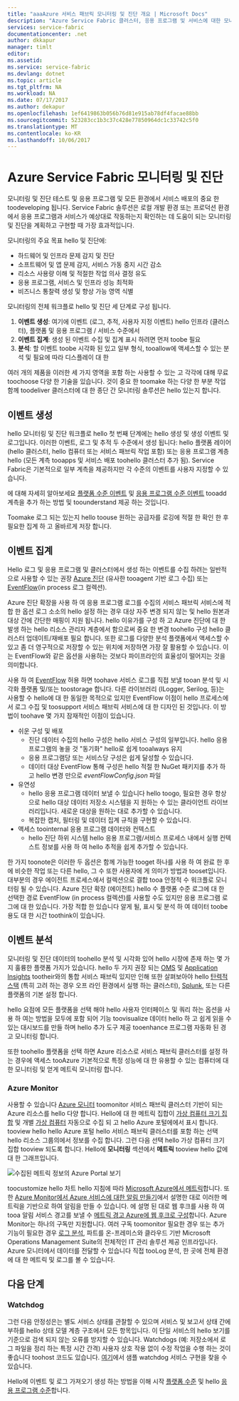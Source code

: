 ```yaml
---
title: "aaaAzure 서비스 패브릭 모니터링 및 진단 개요 | Microsoft Docs"
description: "Azure Service Fabric 클러스터, 응용 프로그램 및 서비스에 대한 모니터링 및 진단에 대해 알아봅니다."
services: service-fabric
documentationcenter: .net
author: dkkapur
manager: timlt
editor: 
ms.assetid: 
ms.service: service-fabric
ms.devlang: dotnet
ms.topic: article
ms.tgt_pltfrm: NA
ms.workload: NA
ms.date: 07/17/2017
ms.author: dekapur
ms.openlocfilehash: 1ef6419863b056b76d81e915ab78df4facae88bb
ms.sourcegitcommit: 523283cc1b3c37c428e77850964dc1c33742c5f0
ms.translationtype: MT
ms.contentlocale: ko-KR
ms.lasthandoff: 10/06/2017
---
```

# <a name="monitoring-and-diagnostics-for-azure-service-fabric"></a>Azure Service Fabric 모니터링 및 진단

모니터링 및 진단 테스트 및 응용 프로그램 및 모든 환경에서 서비스 배포의 중요 한 toodeveloping 됩니다. Service Fabric 솔루션은 로컬 개발 환경 또는 프로덕션 환경에서 응용 프로그램과 서비스가 예상대로 작동하는지 확인하는 데 도움이 되는 모니터링 및 진단을 계획하고 구현할 때 가장 효과적입니다.

모니터링의 주요 목표 hello 및 진단에:
* 하드웨어 및 인프라 문제 감지 및 진단
* 소프트웨어 및 앱 문제 감지, 서비스 가동 중지 시간 감소
* 리소스 사용량 이해 및 적절한 작업 의사 결정 유도
* 응용 프로그램, 서비스 및 인프라 성능 최적화
* 비즈니스 통찰력 생성 및 향상 가능 영역 식별


모니터링의 전체 워크플로 hello 및 진단 세 단계로 구성 됩니다.

1. **이벤트 생성**: 여기에 이벤트 (로그, 추적, 사용자 지정 이벤트) hello 인프라 (클러스터), 플랫폼 및 응용 프로그램 / 서비스 수준에서
2. **이벤트 집계**: 생성 된 이벤트 수집 및 집계 표시 하려면 먼저 toobe 필요
3. **분석**: 할 이벤트 toobe 시각화 된 있고 일부 형식, tooallow에 액세스할 수 있는 분석 및 필요에 따라 디스플레이 대 한

여러 개의 제품을 이러한 세 가지 영역을 포함 하는 사용할 수 있는 고 각각에 대해 무료 toochoose 다양 한 기술을 있습니다. 것이 중요 한 toomake 하는 다양 한 부분 작업 함께 toodeliver 클러스터에 대 한 종단 간 모니터링 솔루션은 hello 있는지 합니다.

## <a name="event-generation"></a>이벤트 생성

hello 모니터링 및 진단 워크플로 hello 첫 번째 단계에는 hello 생성 및 생성 이벤트 및 로그입니다. 이러한 이벤트, 로그 및 추적 두 수준에서 생성 됩니다: hello 플랫폼 레이어 (hello 클러스터, hello 컴퓨터 또는 서비스 패브릭 작업 포함) 또는 응용 프로그램 계층 hello (모든 계측 tooapps 및 서비스 배포 toohello 클러스터 추가 됨). Service Fabric은 기본적으로 일부 계측을 제공하지만 각 수준의 이벤트를 사용자 지정할 수 있습니다.

에 대해 자세히 알아보세요 [플랫폼 수준 이벤트](service-fabric-diagnostics-event-generation-infra.md) 및 [응용 프로그램 수준 이벤트](service-fabric-diagnostics-event-generation-app.md) tooadd 계측을 추가 하는 방법 및 toounderstand 제공 하는 것입니다.

Toomake 로그 되는 있는지 hello toouse 원하는 공급자를 로깅에 적절 한 확인 한 후 필요한 집계 하 고 올바르게 저장 합니다.

## <a name="event-aggregation"></a>이벤트 집계

Hello 로그 및 응용 프로그램 및 클러스터에서 생성 하는 이벤트를 수집 하려는 일반적으로 사용할 수 있는 권장 [Azure 진단](service-fabric-diagnostics-event-aggregation-wad.md) (유사한 tooagent 기반 로그 수집) 또는 [EventFlow](service-fabric-diagnostics-event-aggregation-eventflow.md)(in process 로그 컬렉션).

Azure 진단 확장을 사용 하 여 응용 프로그램 로그를 수집의 서비스 패브릭 서비스에 적합 한 옵션 로그 소소의 hello 설정 하는 경우 대상 자주 변경 되지 않는 및 hello 원본과 대상 간에 간단한 매핑이 지원 됩니다. hello 이유가를 구성 하 고 Azure 진단에 대 한 발생 하는 hello 리소스 관리자 계층에서 함으로써 중요 한 변경 toohello 구성 hello 클러스터 업데이트/재배포 필요 합니다. 또한 로그를 다양한 분석 플랫폼에서 액세스할 수 있고 좀 더 영구적으로 저장할 수 있는 위치에 저장하면 가장 잘 활용할 수 있습니다. 이는 EventFlow와 같은 옵션을 사용하는 것보다 파이프라인의 효율성이 떨어지는 것을 의미합니다.

사용 하 여 [EventFlow](https://github.com/Azure/diagnostics-eventflow) 허용 하면 toohave 서비스 로그를 직접 보낼 tooan 분석 및 시각화 플랫폼 및/또는 toostorage 합니다. 다른 라이브러리 (ILogger, Serilog, 등)는 사용할 수 hello에 대 한 동일한 목적으로 있지만 EventFlow 이점이 hello 프로세스에서 로그 수집 및 toosupport 서비스 패브릭 서비스에 대 한 디자인 된 것입니다. 이 방법이 toohave 몇 가지 잠재적인 이점이 있습니다.

* 쉬운 구성 및 배포
    * 진단 데이터 수집의 hello 구성은 hello 서비스 구성의 일부입니다. hello 응용 프로그램의 놓을 것 "동기화" hello로 쉽게 tooalways 유지
    * 응용 프로그램당 또는 서비스당 구성은 쉽게 달성할 수 있습니다.
    * 데이터 대상 EventFlow 통해 구성은 hello 적절 한 NuGet 패키지를 추가 하 고 hello 변경 만으로 *eventFlowConfig.json* 파일
* 유연성
    * hello 응용 프로그램 데이터 보낼 수 있습니다 hello toogo, 필요한 경우 항상으로 hello 대상 데이터 저장소 시스템을 지 원하는 수 있는 클라이언트 라이브러리입니다. 새로운 대상을 원하는 대로 추가할 수 있습니다.
    * 복잡한 캡처, 필터링 및 데이터 집계 규칙을 구현할 수 있습니다.
* 액세스 toointernal 응용 프로그램 데이터와 컨텍스트
    * hello 진단 하위 시스템 hello 응용 프로그램/서비스 프로세스 내에서 실행 컨텍스트 정보를 사용 하 여 hello 추적을 쉽게 추가할 수 있습니다.

한 가지 toonote은 이러한 두 옵션은 함께 가능한 tooget 하나를 사용 하 여 완료 한 후에 비슷한 작업 또는 다른 hello, 그 수 또한 사용자에 게 의미가 방법과 tooset입니다. 대부분의 경우 에이전트 프로세스에서 컬렉션으로 결합 tooa 안정적 수 워크플로 모니터링 될 수 있습니다. Azure 진단 확장 (에이전트) hello 수 플랫폼 수준 로그에 대 한 선택한 경로 EventFlow (in process 컬렉션)를 사용할 수도 있지만 응용 프로그램 로그에 대 한 있습니다. 가장 적합 한 있습니다 알게 될, 표시 및 분석 하 여 데이터 toobe 용도 대 한 시간 toothink이 있습니다.

## <a name="event-analysis"></a>이벤트 분석

모니터링 및 진단 데이터의 toohello 분석 및 시각화 있어 hello 시장에 존재 하는 몇 가지 훌륭한 플랫폼 가지가 있습니다. hello 두 가지 권장 되는 [OMS](service-fabric-diagnostics-event-analysis-oms.md) 및 [Application Insights](service-fabric-diagnostics-event-analysis-appinsights.md) tootheir와의 통합 서비스 패브릭 있지만 인해 또한 살펴보아야 hello [탄력적 스택](https://www.elastic.co/products) (특히 고려 하는 경우 오프 라인 환경에서 실행 하는 클러스터), [Splunk](https://www.splunk.com/), 또는 다른 플랫폼의 기본 설정 합니다.

hello 요점에 모든 플랫폼을 선택 해야 hello 사용자 인터페이스 및 쿼리 하는 옵션을 사용 하 여는 방법을 모두에 포함 되어 기능 toovisualize 데이터 hello 하 고 쉽게 읽을 수 있는 대시보드를 만들 하며 hello 추가 도구 제공 tooenhance 프로그램 자동화 된 경고 모니터링 합니다.

또한 toohello 플랫폼을 선택 하면 Azure 리소스로 서비스 패브릭 클러스터를 설정 하는 경우에 액세스 tooAzure 기본적으로 특정 성능에 대 한 유용할 수 있는 컴퓨터에 대 한 모니터링 및 얻게 메트릭 모니터링 합니다.

### <a name="azure-monitor"></a>Azure Monitor

사용할 수 있습니다 [Azure 모니터](../monitoring-and-diagnostics/monitoring-overview.md) toomonitor 서비스 패브릭 클러스터 기반이 되는 Azure 리소스를 hello 다양 합니다. Hello에 대 한 메트릭 집합이 [가상 컴퓨터 크기 집합](../monitoring-and-diagnostics/monitoring-supported-metrics.md#microsoftcomputevirtualmachinescalesets) 및 개별 [가상 컴퓨터](../monitoring-and-diagnostics/monitoring-supported-metrics.md#microsoftcomputevirtualmachinescalesetsvirtualmachines) 자동으로 수집 되 고 hello Azure 포털에에서 표시 합니다. tooview hello hello Azure 포털 hello 서비스 패브릭 클러스터를 포함 하는 선택 hello 리소스 그룹의에서 정보를 수집 합니다. 그런 다음 선택 hello 가상 컴퓨터 크기 집합 tooview 되도록 합니다. Hello에 **모니터링** 섹션에서 **메트릭** tooview hello 값에 대 한 그래프입니다.

![수집된 메트릭 정보의 Azure Portal 보기](media/service-fabric-diagnostics-overview/azure-monitoring-metrics.png)

toocustomize hello 차트 hello 지침에 따라 [Microsoft Azure에서 메트릭](../monitoring-and-diagnostics/insights-how-to-customize-monitoring.md)합니다. 또한 [Azure Monitor에서 Azure 서비스에 대한 알림 만들기](../monitoring-and-diagnostics/insights-alerts-portal.md)에서 설명한 대로 이러한 메트릭을 기반으로 하여 알림을 만들 수 있습니다. 에 설명 된 대로 웹 후크를 사용 하 여 tooa 알림 서비스 경고를 보낼 수 [메트릭 경고 Azure에 웹 후크로 구성](../monitoring-and-diagnostics/insights-webhooks-alerts.md)합니다. Azure Monitor는 하나의 구독만 지원합니다. 여러 구독 toomonitor 필요한 경우 또는 추가 기능이 필요한 경우 [로그 분석](https://azure.microsoft.com/documentation/services/log-analytics/), 파트를 온-프레미스와 클라우드 기반 Microsoft Operations Management Suite의 전체적인 IT 관리 솔루션 제공 인프라입니다. Azure 모니터에서 데이터를 전달할 수 있습니다 직접 tooLog 분석, 한 곳에 전체 환경에 대 한 메트릭 및 로그를 볼 수 있습니다.

## <a name="next-steps"></a>다음 단계

### <a name="watchdogs"></a>Watchdog

그런 다음 안정성은는 별도 서비스 상태를 관찰할 수 있으며 서비스 및 보고서 상태 간에 부하를 hello 상태 모델 계층 구조에서 모든 항목입니다. 이 단일 서비스의 hello 보기를 기준으로 검색 되지 않는 오류를 방지할 수 있습니다. Watchdogs (예: 저장소에서 로그 파일을 정리 하는 특정 시간 간격) 사용자 상호 작용 없이 수정 작업을 수행 하는 것이 좋습니다 toohost 코드도 있습니다. [여기](https://github.com/Azure-Samples/service-fabric-watchdog-service)에서 샘플 watchdog 서비스 구현을 찾을 수 있습니다.

Hello에 이벤트 및 로그 가져오기 생성 하는 방법을 이해 시작 [플랫폼 수준](service-fabric-diagnostics-event-generation-infra.md) 및 hello [응용 프로그램 수준](service-fabric-diagnostics-event-generation-app.md)합니다.
